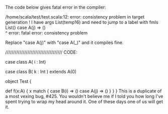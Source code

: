 The code below gives fatal error in the compiler:

/home/scala/test/test.scala:12: error: consistency problem in target generation ! I have args List(temp16) and need to jump to a label with fmls List()
      case A(j) => ()     
             ^
error: fatal error: consistency problem


Replace "case A(j)" with "case A(_)" and it compiles fine.



//////////////////////////////////// CODE:


case class A( i : Int)

case class B( k : Int ) extends A(0)

object Test {
    
  def f(x:A) {
    x match {
      case B(i) => ()
      case A(j) => ()
    }
  }
}
This is a duplicate of a most vexing bug, #425.  You wouldn't believe me if I told you how long I've spent trying to wrap my head around it.  One of these days one of us will get it.
